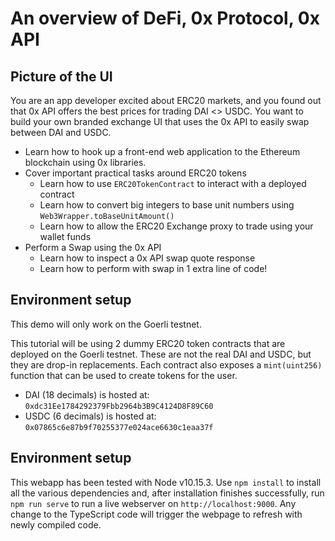 # An overview of DeFi, 0x Protocol, 0x API

## Picture of the UI

You are an app developer excited about ERC20 markets, and you found out that 0x API offers the best prices for trading DAI <> USDC. You want to build your own branded
exchange UI that uses the 0x API to easily swap between DAI and USDC.

- Learn how to hook up a front-end web application to the Ethereum blockchain using 0x libraries.
- Cover important practical tasks around ERC20 tokens
  - Learn how to use `ERC20TokenContract` to interact with a deployed contract 
  - Learn how to convert big integers to base unit numbers using `Web3Wrapper.toBaseUnitAmount()`
  - Learn how to allow the ERC20 Exchange proxy to trade using your wallet funds
- Perform a Swap using the 0x API
  - Learn how to inspect a 0x API swap quote response
  - Learn how to perform with swap in 1 extra line of code!

## Environment setup

This demo will only work on the Goerli testnet.

This tutorial will be using 2 dummy ERC20 token contracts that are deployed on the Goerli testnet. These are not the real DAI and USDC, but they are drop-in replacements. Each contract also exposes a `mint(uint256)` function that can be used to create tokens for the user.

- DAI (18 decimals) is hosted at: `0xdc31Ee1784292379Fbb2964b3B9C4124D8F89C60`
- USDC (6 decimals) is hosted at: `0x07865c6e87b9f70255377e024ace6630c1eaa37f`

## Environment setup

This webapp has been tested with Node v10.15.3. Use `npm install` to install all the various dependencies and, after installation finishes successfully, run `npm run serve` to run a live webserver on `http://localhost:9000`. Any change to the TypeScript code will trigger the webpage to refresh with newly compiled code.


